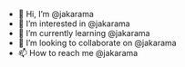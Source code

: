 - 👋 Hi, I’m @jakarama
- 👀 I’m interested in @jakarama
- 🌱 I’m currently learning @jakarama
- 💞️ I’m looking to collaborate on @jakarama
- 📫 How to reach me @jakarama

<!---
jakarama/jakarama is a ✨ special ✨ repository because its `README.md` (this file) appears on your GitHub profile.
You can click the Preview link to take a look at your changes.
--->

